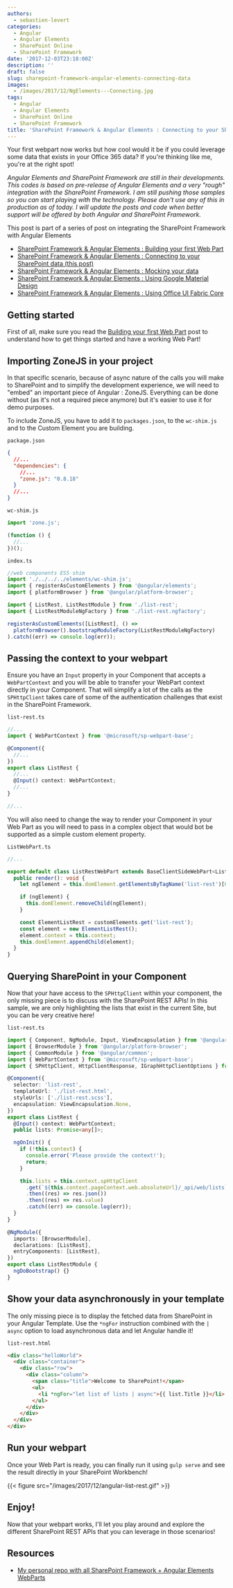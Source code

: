 ```yaml
---
authors:
  - sebastien-levert
categories:
  - Angular
  - Angular Elements
  - SharePoint Online
  - SharePoint Framework
date: '2017-12-03T23:18:00Z'
description: ''
draft: false
slug: sharepoint-framework-angular-elements-connecting-data
images:
  - /images/2017/12/NgElements---Connecting.jpg
tags:
  - Angular
  - Angular Elements
  - SharePoint Online
  - SharePoint Framework
title: 'SharePoint Framework & Angular Elements : Connecting to your SharePoint data'
---
```


Your first webpart now works but how cool would it be if you could leverage some data that exists in your Office 365
data? If you're thinking like me, you're at the right spot!

_Angular Elements and SharePoint Framework are still in their developments. This codes is based on pre-release of
Angular Elements and a very "rough" integration with the SharePoint Framework. I am still pushing those samples so you
can start playing with the technology. Please don't use any of this in production as of today. I will update the posts
and code when better support will be offered by both Angular and SharePoint Framework._

This post is part of a series of post on integrating the SharePoint Framework with Angular Elements

- [SharePoint Framework & Angular Elements : Building your first Web Part](/2017/12/02/sharepoint-framework-angular-elements-building-your-first-web-part/)
- [SharePoint Framework & Angular Elements : Connecting to your SharePoint data (this post)](/2017/12/03/sharepoint-framework-angular-elements-connecting-data/)
- [SharePoint Framework & Angular Elements : Mocking your data](/2017/12/04/sharepoint-framework-angular-elements-mocking-data/)
- [SharePoint Framework & Angular Elements : Using Google Material Design](/2017/12/05/sharepoint-framework-angular-elements-material-design/)
- [SharePoint Framework & Angular Elements : Using Office UI Fabric Core](/2017/12/05/sharepoint-framework-angular-elements-office-ui-fabric-core/)

## Getting started

First of all, make sure you read the
[Building your first Web Part](/2017/12/02/sharepoint-framework-angular-elements-building-your-first-web-part/) post to
understand how to get things started and have a working Web Part!

## Importing ZoneJS in your project

In that specific scenario, because of async nature of the calls you will make to SharePoint and to simplify the
development experience, we will need to "embed" an important piece of Angular : ZoneJS. Everything can be done without
(as it's not a required piece anymore) but it's easier to use it for demo purposes.

To include ZoneJS, you have to add it to `packages.json`, to the `wc-shim.js` and to the Custom Element you are
building.

`package.json`

```json
{
  //...
  "dependencies": {
    //...
    "zone.js": "0.8.18"
  }
  //...
}
```

`wc-shim.js`

```javascript
import 'zone.js';

(function () {
  //...
})();
```

`index.ts`

```typescript
//web components ES5 shim
import './../../../elements/wc-shim.js';
import { registerAsCustomElements } from '@angular/elements';
import { platformBrowser } from '@angular/platform-browser';

import { ListRest, ListRestModule } from './list-rest';
import { ListRestModuleNgFactory } from './list-rest.ngfactory';

registerAsCustomElements([ListRest], () =>
  platformBrowser().bootstrapModuleFactory(ListRestModuleNgFactory)
).catch((err) => console.log(err));
```

## Passing the context to your webpart

Ensure you have an `Input` property in your Component that accepts a `WebPartContext` and you will be able to transfer
your WebPart context directly in your Component. That will simplify a lot of the calls as the `SPHttpClient` takes care
of some of the authentication challenges that exist in the SharePoint Framework.

`list-rest.ts`

```typescript
//...
import { WebPartContext } from '@microsoft/sp-webpart-base';

@Component({
  //...
})
export class ListRest {
  //...
  @Input() context: WebPartContext;
  //...
}

//...
```

You will also need to change the way to render your Component in your Web Part as you will need to pass in a complex
object that would bot be supported as a simple custom element property.

`ListWebPart.ts`

```typescript
//...

export default class ListRestWebPart extends BaseClientSideWebPart<ListRest> {
  public render(): void {
    let ngElement = this.domElement.getElementsByTagName('list-rest')[0];

    if (ngElement) {
      this.domElement.removeChild(ngElement);
    }

    const ElementListRest = customElements.get('list-rest');
    const element = new ElementListRest();
    element.context = this.context;
    this.domElement.appendChild(element);
  }
}
```

## Querying SharePoint in your Component

Now that your have access to the `SPHttpClient` within your component, the only missing piece is to discuss with the
SharePoint REST APIs! In this sample, we are only highlighting the lists that exist in the current Site, but you can be
very creative here!

`list-rest.ts`

```typescript
import { Component, NgModule, Input, ViewEncapsulation } from '@angular/core';
import { BrowserModule } from '@angular/platform-browser';
import { CommonModule } from '@angular/common';
import { WebPartContext } from '@microsoft/sp-webpart-base';
import { SPHttpClient, HttpClientResponse, IGraphHttpClientOptions } from '@microsoft/sp-http';

@Component({
  selector: 'list-rest',
  templateUrl: './list-rest.html',
  styleUrls: ['./list-rest.scss'],
  encapsulation: ViewEncapsulation.None,
})
export class ListRest {
  @Input() context: WebPartContext;
  public lists: Promise<any[]>;

  ngOnInit() {
    if (!this.context) {
      console.error('Please provide the context!');
      return;
    }

    this.lists = this.context.spHttpClient
      .get(`${this.context.pageContext.web.absoluteUrl}/_api/web/lists`, SPHttpClient.configurations.v1)
      .then((res) => res.json())
      .then((res) => res.value)
      .catch((err) => console.log(err));
  }
}

@NgModule({
  imports: [BrowserModule],
  declarations: [ListRest],
  entryComponents: [ListRest],
})
export class ListRestModule {
  ngDoBootstrap() {}
}
```

## Show your data asynchronously in your template

The only missing piece is to display the fetched data from SharePoint in your Angular Template. Use the `*ngFor`
instruction combined with the `| async` option to load asynchronous data and let Angular handle it!

`list-rest.html`

```html
<div class="helloWorld">
  <div class="container">
    <div class="row">
      <div class="column">
        <span class="title">Welcome to SharePoint!</span>
        <ul>
          <li *ngFor="let list of lists | async">{{ list.Title }}</li>
        </ul>
      </div>
    </div>
  </div>
</div>
```

## Run your webpart

Once your Web Part is ready, you can finally run it using `gulp serve` and see the result directly in your SharePoint
Workbench!

{{< figure src="/images/2017/12/angular-list-rest.gif" >}}

## Enjoy!

Now that your webpart works, I'll let you play around and explore the different SharePoint REST APIs that you can
leverage in those scenarios!

## Resources

- [My personal repo with all SharePoint Framework + Angular Elements WebParts](https://github.com/sebastienlevert/spfx-ng-webparts/tree/master/spfx-ng-sp-rest)
